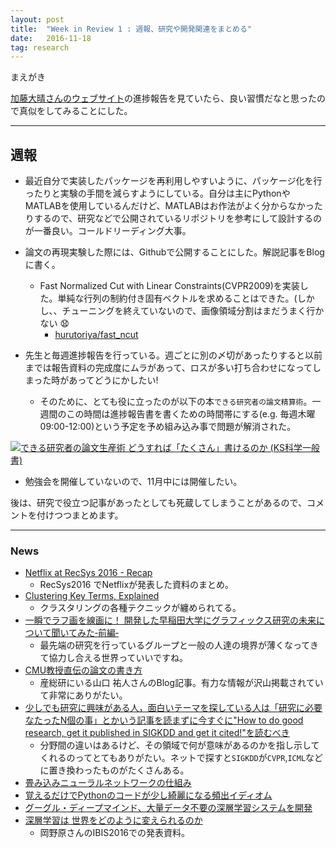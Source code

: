 ```yaml
---
layout: post
title:  "Week in Review 1 : 週報、研究や開発関連をまとめる"
date:   2016-11-18
tag: research
---
```


まえがき

[加藤大晴さんのウェブサイト](http://hiroharu-kato.com/note/)の進捗報告を見ていたら、良い習慣だなと思ったので真似をしてみることにした。

***
## 週報
- 最近自分で実装したパッケージを再利用しやすいように、パッケージ化を行ったりと実験の手間を減らすようにしている。自分は主にPythonやMATLABを使用しているんだけど、MATLABはお作法がよく分からなかったりするので、研究などで公開されているリポジトリを参考にして設計するのが一番良い。コールドリーディング大事。

- 論文の再現実験した際には、Githubで公開することにした。解説記事をBlogに書く。
    - Fast Normalized Cut with Linear Constraints(CVPR2009)を実装した。単純な行列の制約付き固有ベクトルを求めることはできた。(しかし、、チューニングを終えていないので、画像領域分割はまだうまく行かない 😧
        -  [hurutoriya/fast_ncut](https://github.com/hurutoriya/fast_ncut)
- 先生と毎週進捗報告を行っている。週ごとに別の〆切があったりすると以前までは報告資料の完成度にムラがあって、ロスが多い打ち合わせになってしまった時があってどうにかしたい!
    - そのために、とても役に立ったのが以下の本`できる研究者の論文精算術`。一週間のこの時間は進捗報告書を書くための時間帯にする(e.g. 毎週木曜 09:00-12:00)という予定を予め組み込み事で問題が解消された。

<a href="http://www.amazon.co.jp/exec/obidos/ASIN/4061531530/hurutori-22/ref=nosim/" name="amazletlink" target="_blank"><img src="http://ecx.images-amazon.com/images/I/51VV0bYjkpL._SL160_.jpg" alt="できる研究者の論文生産術 どうすれば「たくさん」書けるのか (KS科学一般書)" style="border: none;" /></a>

- 勉強会を開催していないので、11月中には開催したい。

後は、研究で役立つ記事があったとしても死蔵してしまうことがあるので、コメントを付けつつまとめます。

***

### News
- [Netflix at RecSys 2016 - Recap](http://techblog.netflix.com/2016/10/netflix-at-recsys-2016-recap.html)
    - RecSys2016 でNetflixが発表した資料のまとめ。
- [Clustering Key Terms, Explained](http://www.kdnuggets.com/2016/10/clustering-key-terms-explained.html)
    - クラスタリングの各種テクニックが纏められてる。
- [一瞬でラフ画を線画に！ 開発した早稲田大学にグラフィックス研究の未来について聞いてみた‐前編‐](https://ichi-up.net/2016/157)
    - 最先端の研究を行っているグループと一般の人達の境界が薄くなってきて協力し合える世界っていいですね。
- [CMU教授直伝の論文の書き方](http://yamaguchiyuto.hatenablog.com/entry/2016/01/18/154613)
    - 産総研にいる山口 祐人さんのBlog記事。有力な情報が沢山掲載されていて非常にありがたい。
- [少しでも研究に興味がある人，面白いテーマを探している人は「研究に必要なたったN個の事」とかいう記事を読まずに今すぐに"How to do good research, get it published in SIGKDD and get it cited!"を読むべき ](http://d.hatena.ne.jp/repose/20111102/1320167262)
    - 分野間の違いはあるけど、その領域で何が意味があるのかを指し示してくれるのってとてもありがたい。ネットで探すと`SIGKDD`が`CVPR`,`ICML`などに置き換わったものがたくさんある。
- [畳み込みニューラルネットワークの仕組み](http://postd.cc/how-do-convolutional-neural-networks-work/?1479446220158=1)
- [覚えるだけでPythonのコードが少し綺麗になる頻出イディオム](http://hachibeechan.hateblo.jp/entry/Python-idiom-101)
- [グーグル・ディープマインド、大量データ不要の深層学習システムを開発](https://www.technologyreview.jp/s/12759/machines-can-now-recognize-something-after-seeing-it-once/)
- [深層学習は 世界をどのように変えられるのか ](http://www.slideshare.net/pfi/ibis2016okanohara-69230358)
    - 岡野原さんのIBIS2016での発表資料。
